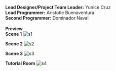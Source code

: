 **Lead Designer/Project Team Leader:** Yunice Cruz <br />
**Lead Programmer:** Aristotle Buenaventura <br />
**Second Programmer:** Dominador Naval <br /> <br />
****Preview**** <br />
**Scene 1**
![s1](https://github.com/aristotleBuenaventura/FloodReady/assets/79913411/fc3e416f-5410-4e4f-8754-4f48e47b3aa6)

**Scene 2**
![s2](https://github.com/aristotleBuenaventura/FloodReady/assets/79913411/b1a28683-dd77-40eb-a9dc-d22a6a46ab40)

**Scene 3**
![s3](https://github.com/aristotleBuenaventura/FloodReady/assets/79913411/af4fd8da-37f7-4c5d-993a-e07151cc83e0)

**Tutorial Room**
![s4](https://github.com/aristotleBuenaventura/FloodReady/assets/79913411/a3a51f77-514a-45a2-af6c-714e122107f4)
